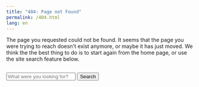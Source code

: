 ```yaml
---
title: "404: Page not Found"
permalink: /404.html
lang: en
---
```


The page you requested could not be found. It seems that the page you were
trying to reach doesn't exist anymore, or maybe it has just moved. We think the
the best thing to do is to start again from the home page, or use the site
search feature below.

<div class="row" style="margin-top: 2em; margin-bottom: 2em;">
  <div class="col-sm-6 col-sm-offset-3">
    <form class="form-search" role="search" action="/en/search/">
      <div class="input-group input-group-lg">
        <input type="text" class="form-control" placeholder="What were you looking for?" name="q">
        <span class="input-group-btn">
          <button class="btn btn-primary" type="submit">Search</button>
        </span>
      </div>
    </form>
  </div>
</div>
